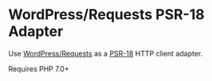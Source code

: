 # WordPress/Requests PSR-18 Adapter

Use [WordPress/Requests](https://github.com/WordPress/Requests) as a [PSR-18](https://www.php-fig.org/psr/psr-18/) HTTP client adapter.

Requires PHP 7.0+
